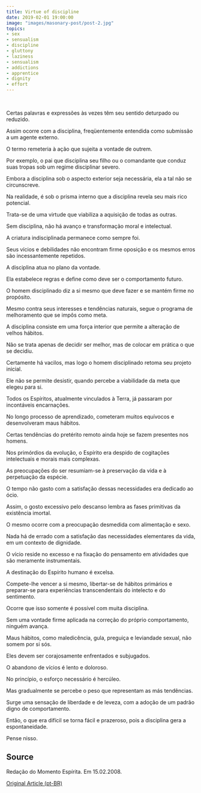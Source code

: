 ```yaml
---
title: Virtue of discipline
date: 2019-02-01 19:00:00
image: "images/masonary-post/post-2.jpg"
topics: 
- sex
- sensualism
- discipline
- gluttony
- laziness
- sensualism
- addictions
- apprentice
- dignity
- effort
---
```

 

Certas palavras e expressões às vezes têm seu sentido deturpado ou reduzido.

Assim ocorre com a disciplina, freqüentemente entendida como submissão a um
agente externo.

O termo remeteria à ação que sujeita a vontade de outrem.

Por exemplo, o pai que disciplina seu filho ou o comandante que conduz suas
tropas sob um regime disciplinar severo.

Embora a disciplina sob o aspecto exterior seja necessária, ela a tal não se
circunscreve.

Na realidade, é sob o prisma interno que a disciplina revela seu mais rico
potencial.

Trata-se de uma virtude que viabiliza a aquisição de todas as outras.

Sem disciplina, não há avanço e transformação moral e intelectual.

A criatura indisciplinada permanece como sempre foi.

Seus vícios e debilidades não encontram firme oposição e os mesmos erros são
incessantemente repetidos.

A disciplina atua no plano da vontade.

Ela estabelece regras e define como deve ser o comportamento futuro.

O homem disciplinado diz a si mesmo que deve fazer e se mantém firme no
propósito.

Mesmo contra seus interesses e tendências naturais, segue o programa de
melhoramento que se impôs como meta.

A disciplina consiste em uma força interior que permite a alteração de velhos
hábitos.

Não se trata apenas de decidir ser melhor, mas de colocar em prática o que se
decidiu.

Certamente há vacilos, mas logo o homem disciplinado retoma seu projeto
inicial.

Ele não se permite desistir, quando percebe a viabilidade da meta que elegeu
para si.

Todos os Espíritos, atualmente vinculados à Terra, já passaram por incontáveis
encarnações.

No longo processo de aprendizado, cometeram muitos equívocos e desenvolveram
maus hábitos.

Certas tendências do pretérito remoto ainda hoje se fazem presentes nos homens.

Nos primórdios da evolução, o Espírito era despido de cogitações intelectuais e
morais mais complexas.

As preocupações do ser resumiam-se à preservação da vida e à perpetuação da
espécie.

O tempo não gasto com a satisfação dessas necessidades era dedicado ao ócio.

Assim, o gosto excessivo pelo descanso lembra as fases primitivas da existência
imortal.

O mesmo ocorre com a preocupação desmedida com alimentação e sexo.

Nada há de errado com a satisfação das necessidades elementares da vida, em um
contexto de dignidade.

O vício reside no excesso e na fixação do pensamento em atividades que são
meramente instrumentais.

A destinação do Espírito humano é excelsa.

Compete-lhe vencer a si mesmo, libertar-se de hábitos primários e preparar-se
para experiências transcendentais do intelecto e do sentimento.

Ocorre que isso somente é possível com muita disciplina.

Sem uma vontade firme aplicada na correção do próprio comportamento, ninguém
avança.

Maus hábitos, como maledicência, gula, preguiça e leviandade sexual, não somem
por si sós.

Eles devem ser corajosamente enfrentados e subjugados.

O abandono de vícios é lento e doloroso.

No princípio, o esforço necessário é hercúleo.

Mas gradualmente se percebe o peso que representam as más tendências.

Surge uma sensação de liberdade e de leveza, com a adoção de um padrão digno de
comportamento.

Então, o que era difícil se torna fácil e prazeroso, pois a disciplina gera a
espontaneidade.

Pense nisso.

## Source
Redação do Momento Espírita.
Em 15.02.2008.

[Original Article (pt-BR)](http://www.momento.com.br/pt/ler_texto.php?id=1764)
